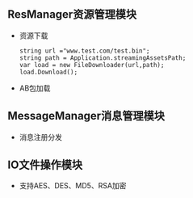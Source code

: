 ## ResManager资源管理模块
* 资源下载  
	```支持断点续传
	string url ="www.test.com/test.bin";
	string path = Application.streamingAssetsPath;
	var load = new FileDownloader(url,path);
	load.Download();
	```
* AB包加载
## MessageManager消息管理模块
* 消息注册分发
## IO文件操作模块
* 支持AES、DES、MD5、RSA加密
	
